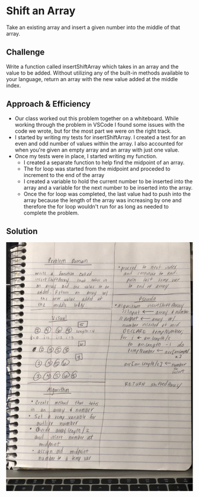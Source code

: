 # Shift an Array
Take an existing array and insert a given number into the middle of that array.

## Challenge
Write a function called insertShiftArray which takes in an array and the value to be added. Without utilizing any of the built-in methods available to your language, return an array with the new value added at the middle index.

## Approach & Efficiency
* Our class worked out this problem together on a whiteboard.  While working through the problem in VSCode I found some issues with the code we wrote, but for the most part we were on the right track.
* I started by writing my tests for insertShiftArray.  I created a test for an even and odd number of values within the array.  I also accounted for when you're given an empty array and an array with just one value.
* Once my tests were in place, I started writing my function. 
  * I created a separate function to help find the midpoint of an array.  
  * The for loop was started from the midpoint and proceded to increment to the end of the array
  * I created a variable to hold the current number to be inserted into the array and a variable for the next number to be inserted into the array.
  * Once the for loop was completed, the last value had to push into the array because the length of the array was increasing by one and therefore the for loop wouldn't run for as long as needed to complete the problem.

## Solution
![Whiteboard](../../assets/array-shift.jpg)
